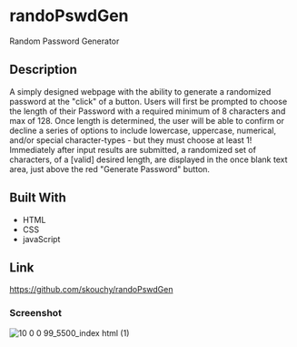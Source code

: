 # randoPswdGen
Random Password Generator

## Description
A simply designed webpage with the ability to generate a randomized password at the "click" of a button. Users will first be prompted to choose the length of their Password with a required minimum of 8 characters and max of 128. Once length is determined, the user will be able to confirm or decline a series of options to include lowercase, uppercase, numerical, and/or special character-types - but they must choose at least 1! Immediately after input results are submitted, a randomized set of characters, of a [valid] desired length, are displayed in the once blank text area, just above the red "Generate Password" button.   

## Built With
* HTML
* CSS
* javaScript

## Link
https://github.com/skouchy/randoPswdGen

### Screenshot
![10 0 0 99_5500_index html (1)](https://user-images.githubusercontent.com/119292219/213125553-61aabc29-2252-46c3-96c3-60c776073ff1.png)

